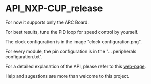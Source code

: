 # API_NXP-CUP_release
 For now it supports only the ARC Board.

 For best results, tune the PID loop for speed control by yourself.

 The clock configuration is in the image "clock configuration.png".

 For every module, the pin configuration is in the "... peripherals configuration.txt".
 
 For a detailed explanation of the API, please refer to this [web-page](https://ocw.cs.pub.ro/courses/pm/prj2021/abasoc/api_arc_board).

 Help and sugestions are more than welcome to this project.
